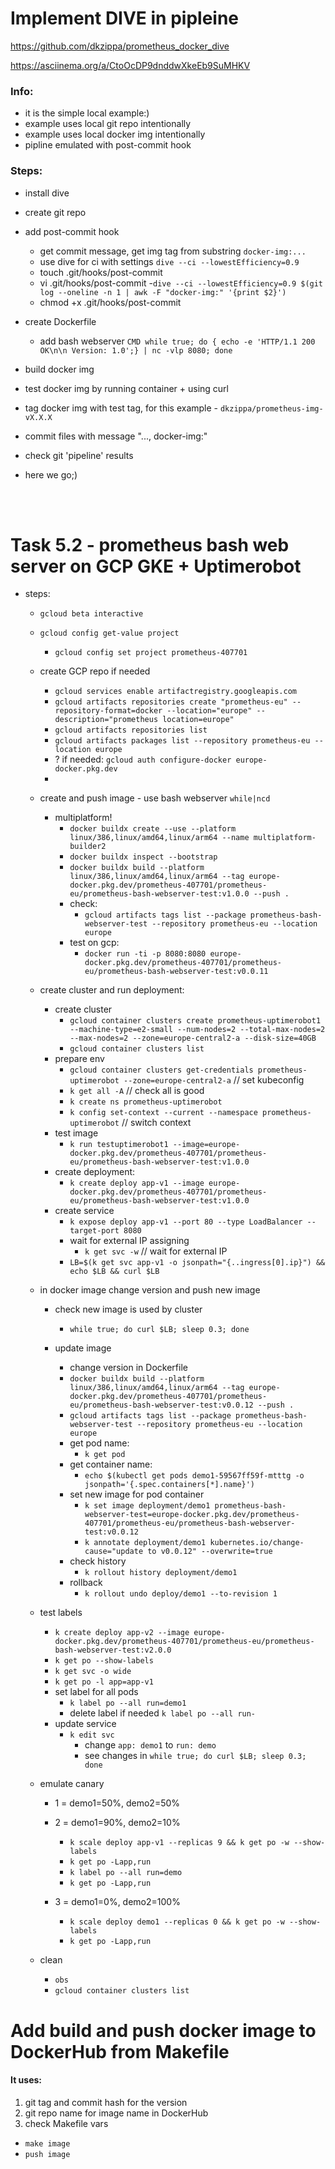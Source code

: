 # Implement DIVE in pipleine                                   

https://github.com/dkzippa/prometheus_docker_dive


https://asciinema.org/a/CtoOcDP9dnddwXkeEb9SuMHKV

### Info:
- it is the simple local example:)                                                                                         
- example uses local git repo intentionally                                                                                
- example uses local docker img intentionally                                                                              
- pipline emulated with post-commit hook                                                                                   
                                                                                                                           
                                                                                                                           
### Steps:                                                                                                                   
- install dive     


- create git repo                                                                                                          
- add post-commit hook                                                                                                     
    - get commit message, get img tag from substring `docker-img:...`                                                  
    - use dive for ci with settings `dive --ci --lowestEfficiency=0.9`                                                 
	- touch .git/hooks/post-commit
	- vi .git/hooks/post-commit
		-`dive --ci --lowestEfficiency=0.9 $(git log --oneline -n 1 | awk -F "docker-img:" '{print $2}')`
	- chmod +x .git/hooks/post-commit


- create Dockerfile                                            
	- add bash webserver `CMD while true; do { echo -e 'HTTP/1.1 200 OK\n\n Version: 1.0';} | nc -vlp 8080; done`                                                            
- build docker img                                                                                                         
- test docker img by running container + using curl                                                                        
- tag docker img with test tag, for this example - `dkzippa/prometheus-img-vX.X.X`                                         
- commit files with message "..., docker-img:<docker img tag>"                                                             
- check git 'pipeline' results                                                                                             
- here we go;) 


<br><br>
# Task 5.2 - prometheus bash web server on GCP GKE + Uptimerobot

- steps:

	- `gcloud beta interactive`
	- `gcloud config get-value project`
		- `gcloud config set project prometheus-407701`

	- create GCP repo if needed	
		- `gcloud services enable artifactregistry.googleapis.com`
		- `gcloud artifacts repositories create "prometheus-eu" --repository-format=docker --location="europe" --description="prometheus location=europe"`
		- `gcloud artifacts repositories list`
		- `gcloud artifacts packages list --repository prometheus-eu --location europe`
		- ? if needed: `gcloud auth configure-docker europe-docker.pkg.dev`
		- 

	- create and push image - use bash webserver `while|ncd`
		- multiplatform!
			- `docker buildx create --use --platform linux/386,linux/amd64,linux/arm64 --name multiplatform-builder2`
			- `docker buildx inspect --bootstrap`
			- `docker buildx build --platform linux/386,linux/amd64,linux/arm64 --tag europe-docker.pkg.dev/prometheus-407701/prometheus-eu/prometheus-bash-webserver-test:v1.0.0 --push .`
			- check: 
				- `gcloud artifacts tags list --package prometheus-bash-webserver-test --repository prometheus-eu --location europe`
			- test on gcp: 
				- `docker run -ti -p 8080:8080 europe-docker.pkg.dev/prometheus-407701/prometheus-eu/prometheus-bash-webserver-test:v0.0.11`
		
	- create cluster and run deployment:						
		- create cluster
			- `gcloud container clusters create prometheus-uptimerobot1 --machine-type=e2-small --num-nodes=2 --total-max-nodes=2 --max-nodes=2 --zone=europe-central2-a --disk-size=40GB`
			- `gcloud container clusters list`
		- prepare env 
			- `gcloud container clusters get-credentials prometheus-uptimerobot --zone=europe-central2-a` // set kubeconfig
			- `k get all -A` // check all is good
			- `k create ns prometheus-uptimerobot`
			- `k config set-context --current --namespace prometheus-uptimerobot` // switch context
		- test image 
			- `k run testuptimerobot1 --image=europe-docker.pkg.dev/prometheus-407701/prometheus-eu/prometheus-bash-webserver-test:v1.0.0`
		- create deployment:
			- `k create deploy app-v1 --image europe-docker.pkg.dev/prometheus-407701/prometheus-eu/prometheus-bash-webserver-test:v1.0.0` 
		- create service
			- `k expose deploy app-v1 --port 80 --type LoadBalancer --target-port 8080`
			- wait for external IP assigning
				- `k get svc -w` // wait for external IP
			- `LB=$(k get svc app-v1 -o jsonpath="{..ingress[0].ip}") && echo $LB && curl $LB`

	- in docker image change version and push new image
		- check new image is used by cluster
			- `while true; do curl $LB; sleep 0.3; done`			

		- update image
			- change version in Dockerfile
			- `docker buildx build --platform linux/386,linux/amd64,linux/arm64 --tag europe-docker.pkg.dev/prometheus-407701/prometheus-eu/prometheus-bash-webserver-test:v0.0.12 --push .`
			- `gcloud artifacts tags list --package prometheus-bash-webserver-test --repository prometheus-eu --location europe`
			- get pod name: 
				- `k get pod`
			- get container name: 
				- `echo $(kubectl get pods demo1-59567ff59f-mtttg -o jsonpath='{.spec.containers[*].name}')`
			- set new image for pod container
				- `k set image deployment/demo1 prometheus-bash-webserver-test=europe-docker.pkg.dev/prometheus-407701/prometheus-eu/prometheus-bash-webserver-test:v0.0.12`
				- `k annotate deployment/demo1 kubernetes.io/change-cause="update to v0.0.12" --overwrite=true`
			- check history
				- `k rollout history deployment/demo1`
			- rollback	
				- `k rollout undo deploy/demo1 --to-revision 1`
		
	- test labels
		- `k create deploy app-v2 --image europe-docker.pkg.dev/prometheus-407701/prometheus-eu/prometheus-bash-webserver-test:v2.0.0`
		- `k get po --show-labels`
		- `k get svc -o wide`
		- `k get po -l app=app-v1`
		- set label for all pods
			- `k label po --all run=demo1`
			- delete label if needed `k label po --all run-`
		- update service
			- `k edit svc`
				- change `app: demo1` to `run: demo`
				- see changes in `while true; do curl $LB; sleep 0.3; done`

	- emulate canary 
		- 1 = demo1=50%, demo2=50%
		
		- 2 = demo1=90%, demo2=10%
			- `k scale deploy app-v1 --replicas 9 && k get po -w --show-labels`
			- `k get po -Lapp,run`
			- `k label po --all run=demo`
			- `k get po -Lapp,run`
		- 3 = demo1=0%, demo2=100%
			- `k scale deploy demo1 --replicas 0 && k get po -w --show-labels`
			- `k get po -Lapp,run`

	- clean
		- `obs`
		- `gcloud container clusters list`
		

# Add build and push docker image to DockerHub from Makefile

#### It uses:
1) git tag and commit hash for the version 
2) git repo name for image name in DockerHub
3) check Makefile vars

- `make image` 
- `push image`


